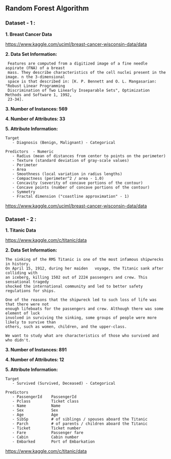 

## Random Forest Algorithm

### Dataset - 1 :

**1. Breast Cancer Data**

   https://www.kaggle.com/uciml/breast-cancer-wisconsin-data/data

**2. Data Set Information:**

     Features are computed from a digitized image of a fine needle aspirate (FNA) of a breast 
     mass. They describe characteristics of the cell nuclei present in the image. n the 3-dimensional 
     space is that described in: [K. P. Bennett and O. L. Mangasarian: "Robust Linear Programming 
     Discrimination of Two Linearly Inseparable Sets", Optimization Methods and Software 1, 1992,
     23-34].

**3. Number of Instances: 569**

**4. Number of Attributes: 33**

**5. Attribute Information:**
    
    Target
       - Diagnosis (Benign, Malignant) - Categorical 
    
    Predictors  - Numeric
       - Radius (mean of distances from center to points on the perimeter) 
       - Texture (standard deviation of gray-scale values) 
       - Perimeter 
       - Area 
       - Smoothness (local variation in radius lengths) 
       - Compactness (perimeter^2 / area - 1.0) 
       - Concavity (severity of concave portions of the contour) 
       - Concave points (number of concave portions of the contour) 
       - Symmetry 
       - Fractal dimension ("coastline approximation" - 1)

https://www.kaggle.com/uciml/breast-cancer-wisconsin-data/data


### Dataset - 2 :

**1. Titanic Data**

   https://www.kaggle.com/c/titanic/data

**2. Data Set Information:**

    The sinking of the RMS Titanic is one of the most infamous shipwrecks in history.  
    On April 15, 1912, during her maiden   voyage, the Titanic sank after colliding with 
    an iceberg, killing 1502 out of 2224 passengers and crew. This sensational tragedy 
    shocked the international community and led to better safety regulations for ships.
    
    One of the reasons that the shipwreck led to such loss of life was that there were not
    enough lifeboats for the passengers and crew. Although there was some element of luck 
    involved in surviving the sinking, some groups of people were more likely to survive than 
    others, such as women, children, and the upper-class.

    We want to study what are characteristics of those who survived and who didn't.
    

**3. Number of Instances: 891**

**4. Number of Attributes: 12**

**5. Attribute Information:**
    
    Target
       - Survived (Survived, Deceased) - Categorical 
    
    Predictors	
       - PassengerId    PassengerId
       - Pclass         Ticket class
       - Name           Name
       - Sex            Sex
       - Age            Age
       - SibSp          # of siblings / spouses aboard the Titanic
       - Parch          # of parents / children aboard the Titanic
       - Ticket         Ticket number
       - Fare           Passenger fare
       - Cabin          Cabin number
       - Embarked       Port of Embarkation


   https://www.kaggle.com/c/titanic/data



